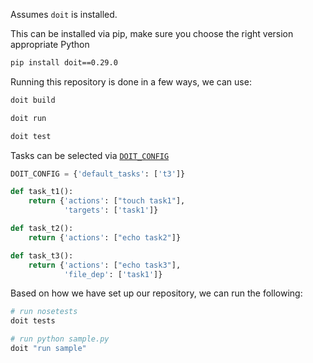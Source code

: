 Assumes `doit` is installed. 

This can be installed via pip, make sure you choose the right version appropriate Python

```sh
pip install doit==0.29.0
```

Running this repository is done in a few ways, we can use:

```sh
doit build
```

```sh
doit run
```

```sh
doit test
```

Tasks can be selected via [`DOIT_CONFIG`](http://pydoit.org/tasks.html#doit-config-default-tasks)

```py
DOIT_CONFIG = {'default_tasks': ['t3']}

def task_t1():
    return {'actions': ["touch task1"],
            'targets': ['task1']}

def task_t2():
    return {'actions': ["echo task2"]}

def task_t3():
    return {'actions': ["echo task3"],
            'file_dep': ['task1']}

```

Based on how we have set up our repository, we can run the following:

```sh
# run nosetests
doit tests

# run python sample.py
doit "run sample"
```



